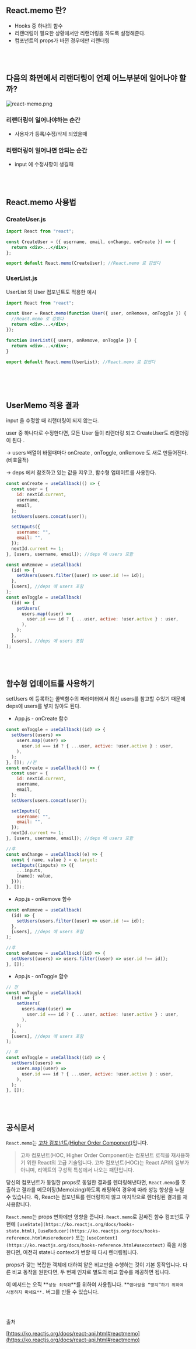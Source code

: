 ## React.memo 란?

- Hooks 중 하나의 함수
- 리랜더링이 필요한 상황에서만 리랜더링을 하도록 설정해준다.
- 컴포넌트의 props가 바뀐 경우에만 리랜더링

<br>
<br>

## 다음의 화면에서 리랜더링이 언제 어느부분에 일어나야 할까?

![react-memo.png](https://user-images.githubusercontent.com/37354708/112747369-04c6ea00-8ff0-11eb-9338-a4734344be73.png)

### 리랜더링이 일어나야하는 순간

- 사용자가 등록/수정/삭제 되었을때

### 리랜더링이 일어나면 안되는 순간

- input 에 수정사항이 생길때

<br>
<br>

## React.memo 사용법

### CreateUser.js

```jsx
import React from "react";

const CreateUser = ({ username, email, onChange, onCreate }) => {
  return <div>...</div>;
};

export default React.memo(CreateUser); //React.memo 로 감쌌다
```

### UserList.js

UserList 와 User 컴포넌트도 적용한 예시

```jsx
import React from "react";

const User = React.memo(function User({ user, onRemove, onToggle }) {
  //React.memo 로 감쌌다
  return <div>...</div>;
});

function UserList({ users, onRemove, onToggle }) {
  return <div>...</div>;
}

export default React.memo(UserList); //React.memo 로 감쌌다
```

<br>
<br>
<br>

## UserMemo 적용 결과

input 을 수정할 때 리랜더링이 되지 않는다.

user 중 하나다로 수정한다면, 모든 User 들이 리랜더링 되고 CreateUser도 리랜더링이 된다 .

→ users 배열이 바뀔때마다 onCreate , onToggle, onRemove 도 새로 만들어진다. (비효율적)

→ deps 에서 참조하고 있는 값을 지우고, 함수형 업데이트를 사용한다.

```jsx
const onCreate = useCallback(() => {
  const user = {
    id: nextId.current,
    username,
    email,
  };
  setUsers(users.concat(user));

  setInputs({
    username: "",
    email: "",
  });
  nextId.current += 1;
}, [users, username, email]); //deps 에 users 포함

const onRemove = useCallback(
  (id) => {
    setUsers(users.filter((user) => user.id !== id));
  },
  [users], //deps 에 users 포함
);
const onToggle = useCallback(
  (id) => {
    setUsers(
      users.map((user) =>
        user.id === id ? { ...user, active: !user.active } : user,
      ),
    );
  },
  [users], //deps 에 users 포함
);
```

<br>
<br>

## 함수형 업데이트를 사용하기

setUsers 에 등록하는 콜백함수의 파라미터에서 최신 users를 참고할 수있기 때문에 deps에 users를 넣지 않아도 된다.

- App.js - onCreate 함수

```jsx
const onToggle = useCallback((id) => {
  setUsers((users) =>
    users.map((user) =>
      user.id === id ? { ...user, active: !user.active } : user,
    ),
  );
}, []); //전
const onCreate = useCallback(() => {
  const user = {
    id: nextId.current,
    username,
    email,
  };
  setUsers(users.concat(user));

  setInputs({
    username: "",
    email: "",
  });
  nextId.current += 1;
}, [users, username, email]); //deps 에 users 포함

//후
const onChange = useCallback((e) => {
  const { name, value } = e.target;
  setInputs((inputs) => ({
    ...inputs,
    [name]: value,
  }));
}, []);
```

- App.js - onRemove 함수

```jsx
const onRemove = useCallback(
  (id) => {
    setUsers(users.filter((user) => user.id !== id));
  },
  [users], //deps 에 users 포함
);

//후
const onRemove = useCallback((id) => {
  setUsers((users) => users.filter((user) => user.id !== id));
}, []);
```

- App.js - onToggle 함수

```jsx
// 전
const onToggle = useCallback(
  (id) => {
    setUsers(
      users.map((user) =>
        user.id === id ? { ...user, active: !user.active } : user,
      ),
    );
  },
  [users], //deps 에 users 포함
);

// 후
const onToggle = useCallback((id) => {
  setUsers((users) =>
    users.map((user) =>
      user.id === id ? { ...user, active: !user.active } : user,
    ),
  );
}, []);
```

<br>
<br>

## 공식문서

`React.memo`는 [고차 컴포넌트(Higher Order Component)](https://ko.reactjs.org/docs/higher-order-components.html)입니다.

> 고차 컴포넌트(HOC, Higher Order Component)는 컴포넌트 로직을 재사용하기 위한 React의 고급 기술입니다. 고차 컴포넌트(HOC)는 React API의 일부가 아니며, 리액트의 구성적 특성에서 나오는 패턴입니다.

당신의 컴포넌트가 동일한 props로 동일한 결과를 렌더링해낸다면, `React.memo`를 호출하고 결과를 메모이징(Memoizing)하도록 래핑하여 경우에 따라 성능 향상을 누릴 수 있습니다. 즉, React는 컴포넌트를 렌더링하지 않고 마지막으로 렌더링된 결과를 재사용합니다.

`React.memo`는 props 변화에만 영향을 줍니다. `React.memo`로 감싸진 함수 컴포넌트 구현에 `[useState](https://ko.reactjs.org/docs/hooks-state.html)`, `[useReducer](https://ko.reactjs.org/docs/hooks-reference.html#usereducer)` 또는 `[useContext](https://ko.reactjs.org/docs/hooks-reference.html#usecontext)` 훅을 사용한다면, 여전히 state나 context가 변할 때 다시 렌더링됩니다.

props가 갖는 복잡한 객체에 대하여 얕은 비교만을 수행하는 것이 기본 동작입니다. 다른 비교 동작을 원한다면, 두 번째 인자로 별도의 비교 함수를 제공하면 됩니다.

이 메서드는 오직 **`성능 최적화`**를 위하여 사용됩니다. **`렌더링을 “방지”하기 위하여 사용하지 마세요**.` 버그를 만들 수 있습니다.

<br>
<br>

출처

[https://ko.reactjs.org/docs/react-api.html#reactmemo](https://ko.reactjs.org/docs/react-api.html#reactmemo)
